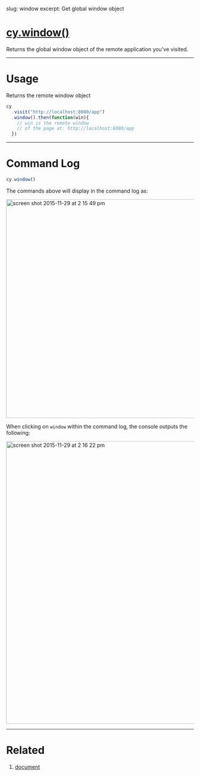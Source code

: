 slug: window
excerpt: Get global window object

# [cy.window()](#usage)

Returns the global window object of the remote application you've visited.

***

# Usage

Returns the remote window object

```javascript
cy
  .visit("http://localhost:8080/app")
  .window().then(function(win){
    // win is the remote window
    // of the page at: http://localhost:8080/app
  })
```

***

# Command Log

```javascript
cy.window()
```

The commands above will display in the command log as:

<img width="587" alt="screen shot 2015-11-29 at 2 15 49 pm" src="https://cloud.githubusercontent.com/assets/1271364/11459397/ced0a6de-96a3-11e5-93b4-9abd9ffabd98.png">

When clicking on `window` within the command log, the console outputs the following:

<img width="758" alt="screen shot 2015-11-29 at 2 16 22 pm" src="https://cloud.githubusercontent.com/assets/1271364/11459398/d0e6f4be-96a3-11e5-8583-69dcffef9cd3.png">

***

# Related

1. [document](http://on.cypress.io/api/document)
